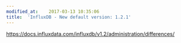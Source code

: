 ```yaml
---
modified_at:	2017-03-13 10:35:06
title:	'InfluxDB - New default version: 1.2.1'
---
```


https://docs.influxdata.com/influxdb/v1.2/administration/differences/
